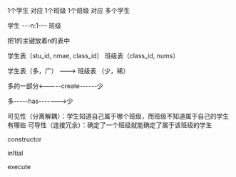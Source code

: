 1个学生 对应 1个班级
1个班级 对应 多个学生


学生 ---n:1--- 班级

把1的主键放着n的表中

学生表（stu_id, nmae, class_id）
班级表（class_id, nums）

学生表（多，广） ---> 班级表 （少，稀）

多的一部分<-----create------少

多-----has------->少

可见性（分离解耦）：学生知道自己属于哪个班级，而班级不知道属于自己的学生有哪些
可导性（连接冗余）：确定了一个班级就能确定了属于该班级的学生



constructor

inItial

execute